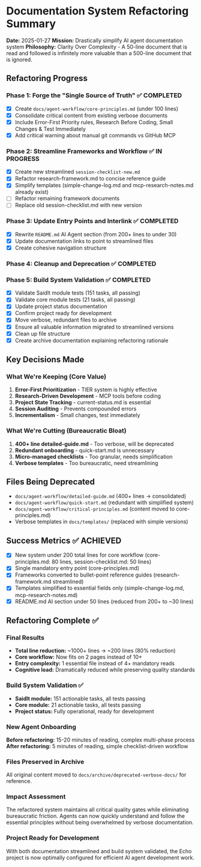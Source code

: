 # Documentation System Refactoring Summary

**Date:** 2025-01-27
**Mission:** Drastically simplify AI agent documentation system
**Philosophy:** Clarity Over Complexity - A 50-line document that is read and followed is infinitely more valuable than a 500-line document that is ignored.

## Refactoring Progress

### Phase 1: Forge the "Single Source of Truth" ✅ COMPLETED
- [x] Create `docs/agent-workflow/core-principles.md` (under 100 lines)
- [x] Consolidate critical content from existing verbose documents
- [x] Include Error-First Priority rules, Research Before Coding, Small Changes & Test Immediately
- [x] Add critical warning about manual git commands vs GitHub MCP

### Phase 2: Streamline Frameworks and Workflow ✅ IN PROGRESS
- [x] Create new streamlined `session-checklist-new.md`
- [x] Refactor research-framework.md to concise reference guide
- [x] Simplify templates (simple-change-log.md and mcp-research-notes.md already exist)
- [ ] Refactor remaining framework documents
- [ ] Replace old session-checklist.md with new version

### Phase 3: Update Entry Points and Interlink ✅ COMPLETED
- [x] Rewrite `README.md` AI Agent section (from 200+ lines to under 30)
- [x] Update documentation links to point to streamlined files
- [x] Create cohesive navigation structure

### Phase 4: Cleanup and Deprecation ✅ COMPLETED

### Phase 5: Build System Validation ✅ COMPLETED
- [x] Validate SaidIt module tests (151 tasks, all passing)
- [x] Validate core module tests (21 tasks, all passing)
- [x] Update project status documentation
- [x] Confirm project ready for development
- [x] Move verbose, redundant files to archive
- [x] Ensure all valuable information migrated to streamlined versions
- [x] Clean up file structure
- [x] Create archive documentation explaining refactoring rationale

## Key Decisions Made

### What We're Keeping (Core Value)
1. **Error-First Prioritization** - TIER system is highly effective
2. **Research-Driven Development** - MCP tools before coding
3. **Project State Tracking** - current-status.md is essential
4. **Session Auditing** - Prevents compounded errors
5. **Incrementalism** - Small changes, test immediately

### What We're Cutting (Bureaucratic Bloat)
1. **400+ line detailed-guide.md** - Too verbose, will be deprecated
2. **Redundant onboarding** - quick-start.md is unnecessary
3. **Micro-managed checklists** - Too granular, needs simplification
4. **Verbose templates** - Too bureaucratic, need streamlining

## Files Being Deprecated
- `docs/agent-workflow/detailed-guide.md` (400+ lines → consolidated)
- `docs/agent-workflow/quick-start.md` (redundant with simplified system)
- `docs/agent-workflow/critical-principles.md` (content moved to core-principles.md)
- Verbose templates in `docs/templates/` (replaced with simple versions)

## Success Metrics ✅ ACHIEVED
- [x] New system under 200 total lines for core workflow (core-principles.md: 80 lines, session-checklist.md: 50 lines)
- [x] Single mandatory entry point (core-principles.md)
- [x] Frameworks converted to bullet-point reference guides (research-framework.md streamlined)
- [x] Templates simplified to essential fields only (simple-change-log.md, mcp-research-notes.md)
- [x] README.md AI section under 50 lines (reduced from 200+ to ~30 lines)

## Refactoring Complete ✅

### Final Results
- **Total line reduction:** ~1000+ lines → ~200 lines (80% reduction)
- **Core workflow:** Now fits on 2 pages instead of 10+
- **Entry complexity:** 1 essential file instead of 4+ mandatory reads
- **Cognitive load:** Dramatically reduced while preserving quality standards

### Build System Validation ✅
- **SaidIt module:** 151 actionable tasks, all tests passing
- **Core module:** 21 actionable tasks, all tests passing
- **Project status:** Fully operational, ready for development

### New Agent Onboarding
**Before refactoring:** 15-20 minutes of reading, complex multi-phase process
**After refactoring:** 5 minutes of reading, simple checklist-driven workflow

### Files Preserved in Archive
All original content moved to `docs/archive/deprecated-verbose-docs/` for reference.

### Impact Assessment
The refactored system maintains all critical quality gates while eliminating bureaucratic friction. Agents can now quickly understand and follow the essential principles without being overwhelmed by verbose documentation.

### Project Ready for Development
With both documentation streamlined and build system validated, the Echo project is now optimally configured for efficient AI agent development work.